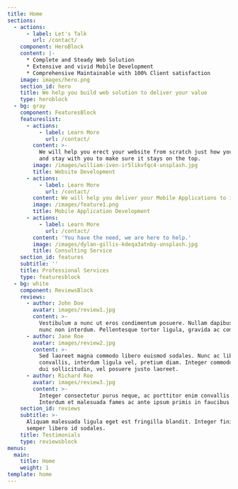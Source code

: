 ```yaml
---
title: Home
sections:
  - actions:
      - label: Let's Talk
        url: /contact/
    component: HeroBlock
    content: |-
      * Complete and Steady Web Solution
      * Extensive and vivid Mobile Development
      * Comprehensive Maintainable with 100% Client satisfaction
    image: images/hero.png
    section_id: hero
    title: We help you build web solution to deliver your value
    type: heroblock
  - bg: gray
    component: FeaturesBlock
    featureslist:
      - actions:
          - label: Learn More
            url: /contact/
        content: >-
          We will help you erect your website from scratch just how you want it
          and stay with you to make sure it stays on the top.
        image: /images/william-iven-ir5likvfqc4-unsplash.jpg
        title: Website Development
      - actions:
          - label: Learn More
            url: /contact/
        content: We will help you deliver your Mobile Applications to iOS and Android.
        image: /images/feature1.png
        title: Mobile Application Development
      - actions:
          - label: Learn More
            url: /contact/
        content: 'You have the need, we are here to help.'
        image: /images/dylan-gillis-kdeqa3atnby-unsplash.jpg
        title: Consulting Service
    section_id: features
    subtitle: ''
    title: Professional Services
    type: featuresblock
  - bg: white
    component: ReviewsBlock
    reviews:
      - author: John Doe
        avatar: images/review1.jpg
        content: >-
          Vestibulum a nunc ut eros condimentum posuere. Nullam dapibus quis
          nunc non interdum. Pellentesque tortor ligula, gravida ac commodo eu.
      - author: Jane Roe
        avatar: images/review2.jpg
        content: >-
          Sed laoreet magna commodo libero euismod sodales. Nunc ac libero
          convallis, interdum ligula vel, pretium diam. Integer commodo sem at
          dui sollicitudin, vel posuere justo laoreet.
      - author: Richard Roe
        avatar: images/review3.jpg
        content: >-
          Integer consectetur purus neque, ac porttitor enim convallis vitae.
          Interdum et malesuada fames ac ante ipsum primis in faucibus.
    section_id: reviews
    subtitle: >-
      Aliquam malesuada ligula eget est fringilla blandit. Integer finibus
      semper libero id sodales. 
    title: Testimonials
    type: reviewsblock
menus:
  main:
    title: Home
    weight: 1
template: home
---
```


